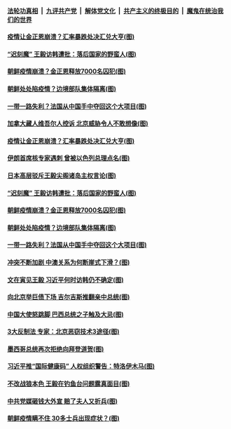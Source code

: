 

####  [法轮功真相](../../../../basic/blob/master/README.md?t=11282131) &nbsp;|&nbsp; [九评共产党](../../../../9ping.md/blob/master/README.md?t=11282131) &nbsp;|&nbsp; [解体党文化](../../../../jtdwh.md/blob/master/README.md?t=11282131)  &nbsp;|&nbsp; [共产主义的终极目的](../../../../gczydzjmd.md/blob/master/README.md?t=11282131) &nbsp;|&nbsp; [魔鬼在统治我们的世界](../../../../mgztzwmdsj.md/blob/master/README.md?t=11282131) 

#### [疫情让金正恩崩溃？汇率暴跌处决汇兑大亨(图)](../pages/p9/953951.md?t=11282131) 

#### [“迟刻魔” 王毅访韩遭批：落后国家的野蛮人(图)](../pages/p9/953942.md?t=11282131) 

#### [朝鲜疫情崩溃？金正恩释放7000名囚犯(图)](../pages/p9/953929.md?t=11282131) 

#### [朝鲜处处陷疫情？边境部队集体隔离(图)](../pages/p9/953834.md?t=11282131) 

#### [一带一路失利？法国从中国手中夺回这个大项目(图)](../pages/p9/953893.md?t=11282131) 


#### [加拿大藏人维吾尔人控诉 北京威胁令人不敢想像(图)](../pages/p9/954056.md?t=11282131) 

#### [疫情让金正恩崩溃？汇率暴跌处决汇兑大亨(图)](../pages/p9/953951.md?t=11282131) 

#### [伊朗首席核专家遇刺 曾被以色列总理点名(图)](../pages/p9/953998.md?t=11282131) 

#### [日本高层驳斥王毅尖阁诸岛主权言论(图)](../pages/p9/953995.md?t=11282131) 

#### [“迟刻魔” 王毅访韩遭批：落后国家的野蛮人(图)](../pages/p9/953942.md?t=11282131) 

#### [朝鲜疫情崩溃？金正恩释放7000名囚犯(图)](../pages/p9/953929.md?t=11282131) 

#### [朝鲜处处陷疫情？边境部队集体隔离(图)](../pages/p9/953834.md?t=11282131) 

#### [一带一路失利？法国从中国手中夺回这个大项目(图)](../pages/p9/953893.md?t=11282131) 

#### [冲突不断加剧 中澳关系为何断崖式下滑？(图)](../pages/p9/953889.md?t=11282131) 

#### [文在寅见王毅 习近平何时访韩仍不确定(图)](../pages/p9/953888.md?t=11282131) 

#### [向北京举巨债下场 吉尔吉斯推翻亲中总统(图)](../pages/p9/953832.md?t=11282131) 


#### [中国大使怒跳脚 巴西总统之子触及大忌(图)](../pages/p9/953730.md?t=11282131) 

#### [3大反制法 专家：北京恶窃技术3途径(图)](../pages/p9/953733.md?t=11282131) 


#### [墨西哥总统再次拒绝向拜登道贺(图)](../pages/p9/953761.md?t=11282131) 

#### [习近平推“国际健康码” 人权组织警告：特洛伊木马(图)](../pages/p9/953752.md?t=11282131) 

#### [不改战狼本色 王毅在钓鱼台问题露真面目(图)](../pages/p9/953734.md?t=11282131) 

#### [中共党媒砸钱大外宣 赔了夫人又折兵(图)](../pages/p9/953713.md?t=11282131) 

#### [朝鲜疫情瞒不住 30多士兵出现症状？(图)](../pages/p9/953623.md?t=11282131) 

